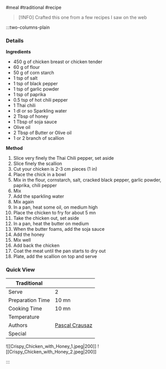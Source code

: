 #meal #traditional #recipe

> [!INFO]
> Crafted this one from a few recipes I saw on the web

:::two-columns-plain

### Details
**Ingredients**

- 450 g of chicken breast or chicken tender
- 60 g of flour
- 50 g of corn starch
- 1 tsp of salt
- 1 tsp of black pepper
- 1 tsp of garlic powder
- 1 tsp of paprika
- 0.5 tsp of hot chili pepper
- 1 Thai chili 
- 1 dl or so Sparkling water
- 2 Tbsp of honey
- 1 Tbsp of soja sauce
- Olive oil
- 2 Tbsp of Butter or Olive oil
- 1 or 2 branch of scallion


**Method**

1. Slice very finely the Thai Chili pepper, set aside
2. Slice finely the scallion
3. Cut your chicken is 2-3 cm pieces (1 in)
4. Place the chick in a bowl
5. Mix in the flour, cornstarch, salt, cracked black pepper, garlic powder, paprika, chili pepper
6. Mix
7. Add the sparkling water
8. Mix again
9. In a pan, heat some oil, on medium high
10. Place the chicken to fry for about 5 mn
11. Take the chicken out, set aside
12. In a pan, heat the butter on medium
13. When the butter foams, add the soja sauce
14. Add the honey 
15. Mix well
16. Add back the chicken
17. Coat the meat until the pan starts to dry out
18. Plate, add the scallion on top and serve


  



### Quick View
| Traditional      |                                                |
| ---------------- | ---------------------------------------------- |
| Serve            | 2                                              |
| Preparation Time | 10 mn                                          |
| Cooking Time     | 10 mn                                          |
| Temperature      |                                                |
| Authors          | [Pascal Crausaz](mailto:pascal@askpascal.com)  |
| Special          |                                                |

![[Crispy_Chicken_with_Honey_1.jpeg|200]]
![[Crispy_Chicken_with_Honey_2.jpeg|200]]

:::

